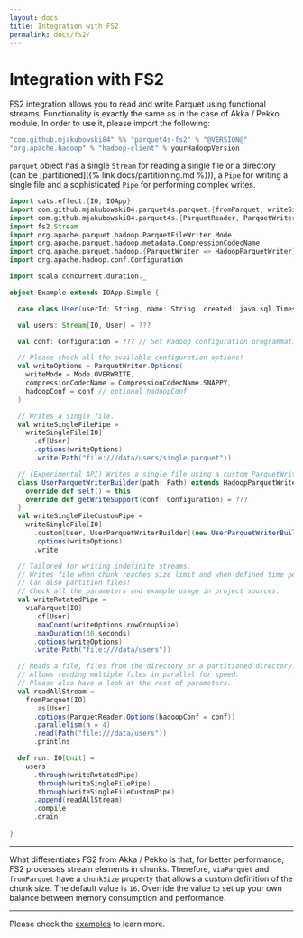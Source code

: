 ```yaml
---
layout: docs
title: Integration with FS2
permalink: docs/fs2/
---
```


# Integration with FS2

FS2 integration allows you to read and write Parquet using functional streams. Functionality is exactly the same as in the case of Akka / Pekko module. In order to use it, please import the following:

```scala
"com.github.mjakubowski84" %% "parquet4s-fs2" % "@VERSION@"
"org.apache.hadoop" % "hadoop-client" % yourHadoopVersion
```

`parquet` object has a single `Stream` for reading a single file or a directory (can be [partitioned]({% link docs/partitioning.md %})), a `Pipe` for writing a single file and a sophisticated `Pipe` for performing complex writes.

```scala mdoc:compile-only
import cats.effect.{IO, IOApp}
import com.github.mjakubowski84.parquet4s.parquet.{fromParquet, writeSingleFile, viaParquet}
import com.github.mjakubowski84.parquet4s.{ParquetReader, ParquetWriter, Path}
import fs2.Stream
import org.apache.parquet.hadoop.ParquetFileWriter.Mode
import org.apache.parquet.hadoop.metadata.CompressionCodecName
import org.apache.parquet.hadoop.{ParquetWriter => HadoopParquetWriter}
import org.apache.hadoop.conf.Configuration

import scala.concurrent.duration._

object Example extends IOApp.Simple {

  case class User(userId: String, name: String, created: java.sql.Timestamp)

  val users: Stream[IO, User] = ???

  val conf: Configuration = ??? // Set Hadoop configuration programmatically

  // Please check all the available configuration options!
  val writeOptions = ParquetWriter.Options(
    writeMode = Mode.OVERWRITE,
    compressionCodecName = CompressionCodecName.SNAPPY,
    hadoopConf = conf // optional hadoopConf
  )

  // Writes a single file.
  val writeSingleFilePipe = 
    writeSingleFile[IO]
      .of[User]
      .options(writeOptions)
      .write(Path("file:///data/users/single.parquet"))

  // (Experimental API) Writes a single file using a custom ParquetWriter. 
  class UserParquetWriterBuilder(path: Path) extends HadoopParquetWriter.Builder[User, UserParquetWriterBuilder](path.toHadoop) {
    override def self() = this
    override def getWriteSupport(conf: Configuration) = ???
  }
  val writeSingleFileCustomPipe =
    writeSingleFile[IO]
      .custom[User, UserParquetWriterBuilder](new UserParquetWriterBuilder(Path("file:///data/users/custom.parquet")))
      .options(writeOptions)
      .write

  // Tailored for writing indefinite streams.
  // Writes file when chunk reaches size limit and when defined time period elapses.
  // Can also partition files!
  // Check all the parameters and example usage in project sources.
  val writeRotatedPipe =
    viaParquet[IO]
      .of[User]
      .maxCount(writeOptions.rowGroupSize)
      .maxDuration(30.seconds)
      .options(writeOptions)
      .write(Path("file:///data/users"))

  // Reads a file, files from the directory or a partitioned directory. 
  // Allows reading multiple files in parallel for speed.
  // Please also have a look at the rest of parameters.
  val readAllStream =
    fromParquet[IO]
      .as[User]
      .options(ParquetReader.Options(hadoopConf = conf))
      .parallelism(n = 4)
      .read(Path("file:///data/users"))
      .printlns

  def run: IO[Unit] =  
    users
      .through(writeRotatedPipe)
      .through(writeSingleFilePipe)
      .through(writeSingleFileCustomPipe)
      .append(readAllStream)
      .compile
      .drain
  
}
```

---
What differentiates FS2 from Akka / Pekko is that, for better performance, FS2 processes stream elements in chunks. Therefore, `viaParquet` and `fromParquet` have a `chunkSize` property that allows a custom definition of the chunk size. The default value is `16`. Override the value to set up your own balance between memory consumption and performance.

---

Please check the [examples](https://github.com/mjakubowski84/parquet4s/tree/master/examples/src/main/scala/com/github/mjakubowski84/parquet4s/fs2) to learn more.
